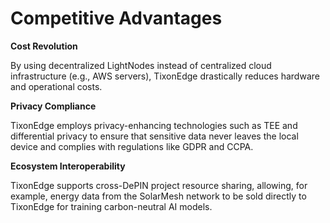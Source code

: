 # Competitive Advantages

**Cost Revolution**

By using decentralized LightNodes instead of centralized cloud infrastructure (e.g., AWS servers), TixonEdge drastically reduces hardware and operational costs.

**Privacy Compliance**

TixonEdge employs privacy-enhancing technologies such as TEE and differential privacy to ensure that sensitive data never leaves the local device and complies with regulations like GDPR and CCPA.

**Ecosystem Interoperability**

TixonEdge supports cross-DePIN project resource sharing, allowing, for example, energy data from the SolarMesh network to be sold directly to TixonEdge for training carbon-neutral AI models.
